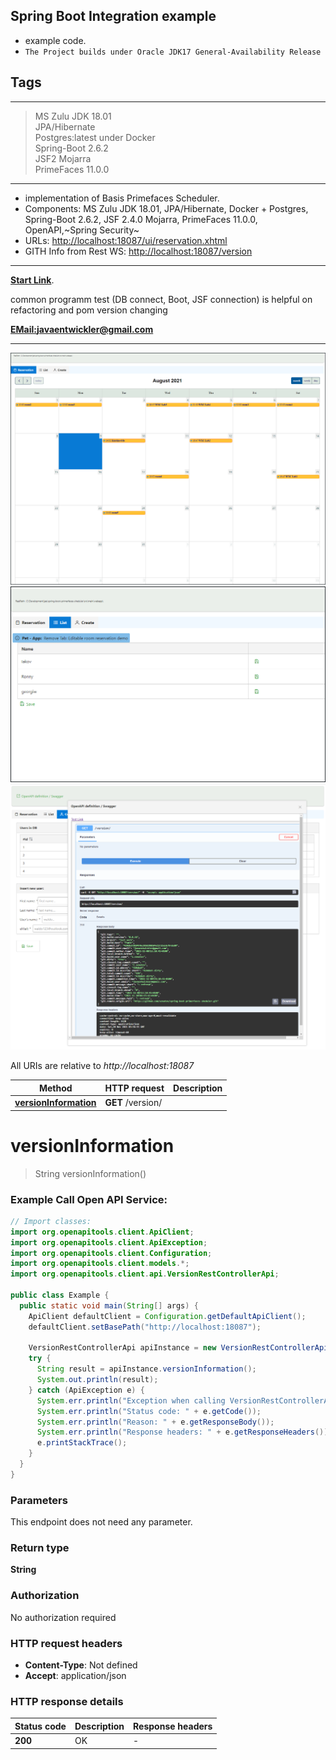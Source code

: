 ## Spring Boot Integration example

- example code.
- `The Project builds under Oracle JDK17 General-Availability Release`

## Tags

---

> MS Zulu JDK 18.01 <br>
> JPA/Hibernate <br>
> Postgres:latest under Docker<br>
> Spring-Boot 2.6.2<br>
> JSF2 Mojarra <br>
> PrimeFaces 11.0.0<br>

---

- implementation of Basis Primefaces Scheduler.
- Components: MS Zulu JDK 18.01, JPA/Hibernate, Docker + Postgres, Spring-Boot 2.6.2, JSF 2.4.0 Mojarra, PrimeFaces
  11.0.0, OpenAPI,~Spring Security~
- URLs: [http://localhost:18087/ui/reservation.xhtml](http://localhost:18087/ui/reservation.xhtml)
- GITH Info from Rest WS: [http://localhost:18087/version](http://localhost:18087/version)

---

**[Start Link](http://localhost:18087/ui/reservation.xhtml)**.

common programm test (DB connect, Boot, JSF connection) is helpful on <br>
refactoring and pom version changing

**[EMail:javaentwickler@gmail.com](mailto://javaentwickler@gmail.com)**

---

![image1](doc/reservation.png "Image #1")
![image1](doc/list.png "Image #2")
![image1](doc/cewate.png "Image #3")

All URIs are relative to *http://localhost:18087*

Method | HTTP request | Description
------------- | ------------- | -------------
[**versionInformation**](VersionRestControllerApi.md#versionInformation) | **GET** /version/ |

<a name="versionInformation"></a>

# **versionInformation**

> String versionInformation()

### Example Call Open API Service:

```java
// Import classes:
import org.openapitools.client.ApiClient;
import org.openapitools.client.ApiException;
import org.openapitools.client.Configuration;
import org.openapitools.client.models.*;
import org.openapitools.client.api.VersionRestControllerApi;

public class Example {
  public static void main(String[] args) {
    ApiClient defaultClient = Configuration.getDefaultApiClient();
    defaultClient.setBasePath("http://localhost:18087");

    VersionRestControllerApi apiInstance = new VersionRestControllerApi(defaultClient);
    try {
      String result = apiInstance.versionInformation();
      System.out.println(result);
    } catch (ApiException e) {
      System.err.println("Exception when calling VersionRestControllerApi#versionInformation");
      System.err.println("Status code: " + e.getCode());
      System.err.println("Reason: " + e.getResponseBody());
      System.err.println("Response headers: " + e.getResponseHeaders());
      e.printStackTrace();
    }
  }
}
```

### Parameters

This endpoint does not need any parameter.

### Return type

**String**

### Authorization

No authorization required

### HTTP request headers

- **Content-Type**: Not defined
- **Accept**: application/json

### HTTP response details

| Status code | Description | Response headers |
|-------------|-------------|------------------|
**200** | OK |  -  |

